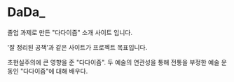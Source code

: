 # DaDa_


졸업 과제로 만든 "다다이즘" 소개 사이트 입니다.

'잘 정리된 공책'과 같은 사이트가 프로젝트 목표입니다.

초현실주의에 큰 영향을 준 "다다이즘". 두 예술의 연관성을 통해
전통을 부정한 예술 운동인 "다다이즘"에 대해 배우다.
